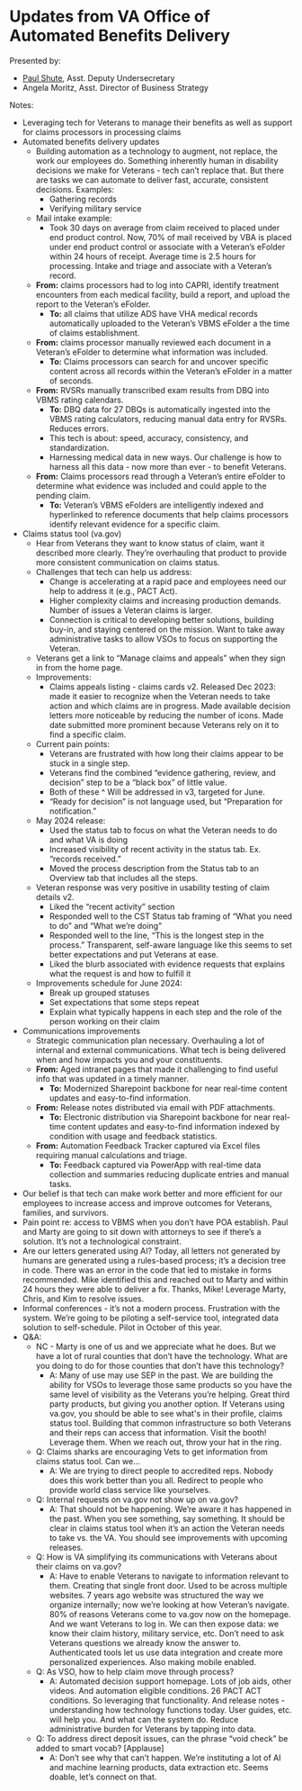 
# Updates from VA Office of Automated Benefits Delivery   

Presented by:
* [Paul Shute](https://department.va.gov/staff-biographies/paul-shute/), Asst. Deputy Undersecretary   
* Angela Moritz, Asst. Director of Business Strategy 

Notes: 
* Leveraging tech for Veterans to manage their benefits as well as support for claims processors in processing claims
* Automated benefits delivery updates
    * Building automation as a technology to augment, not replace, the work our employees do. Something inherently human in disability decisions we make for Veterans - tech can’t replace that. But there are tasks we can automate to deliver fast, accurate, consistent decisions. Examples: 
        * Gathering records
        * Verifying military service
    * Mail intake example:
        * Took 30 days on average from claim received to placed under end product control. Now, 70% of mail received by VBA is placed under end product control or associate with a Veteran’s eFolder within 24 hours of receipt. Average time is 2.5 hours for processing. Intake and triage and associate with a Veteran’s record.
    * **From:** claims processors had to log into CAPRI, identify treatment encounters from each medical facility, build a report, and upload the report to the Veteran’s eFolder. 
        * **To:** all claims that utilize ADS have VHA medical records automatically uploaded to the Veteran’s VBMS eFolder a the time of claims establishment. 
    * **From:** claims processor manually reviewed each document in a Veteran’s eFolder to determine what information was included. 
        * **To:** Claims processors can search for and uncover specific content across all records within the Veteran’s eFolder in a matter of seconds. 
    * **From:** RVSRs manually transcribed exam results from DBQ into VBMS rating calendars. 
        * **To:** DBQ data for 27 DBQs is automatically ingested into the VBMS rating calculators, reducing manual data entry for RVSRs. Reduces errors.
        * This tech is about: speed, accuracy, consistency, and standardization. 
        * Harnessing medical data in new ways. Our challenge is how to harness all this data - now more than ever - to benefit Veterans.
    * **From:** Claims processors read through a Veteran’s entire eFolder to determine what evidence was included and could apple to the pending claim. 
        * **To:** Veteran’s VBMS eFolders are intelligently indexed and hyperlinked to reference documents that help claims processors identify relevant evidence for a specific claim. 
* Claims status tool (va.gov)
    * Hear from Veterans they want to know status of claim, want it described more clearly. They’re overhauling that product to provide more consistent communication on claims status.
    * Challenges that tech can help us address:
        * Change is accelerating at a rapid pace and employees need our help to address it (e.g., PACT Act). 
        * Higher complexity claims and increasing production demands. Number of issues a Veteran claims is larger. 
        * Connection is critical to developing better solutions, building buy-in, and staying centered on the mission. Want to take away administrative tasks to allow VSOs to focus on supporting the Veteran. 
    * Veterans get a link to “Manage claims and appeals” when they sign in from the home page.
    * Improvements:
        * Claims appeals listing - claims cards v2. Released Dec 2023: made it easier to recognize when the Veteran needs to take action and which claims are in progress. Made available decision letters more noticeable by reducing the number of icons. Made date submitted more prominent because Veterans rely on it to find a specific claim. 
    * Current pain points:
        * Veterans are frustrated with how long their claims appear to be stuck in a single step.
        * Veterans find the combined “evidence gathering, review, and decision” step to be a “black box” of little value. 
        * Both of these ^ Will be addressed in v3, targeted for June.
        * “Ready for decision” is not language used, but “Preparation for notification.”
    * May 2024 release:
        * Used the status tab to focus on what the Veteran needs to do and what VA is doing
        * Increased visibility of recent activity in the status tab. Ex. “records received.” 
        * Moved the process description from the Status tab to an Overview tab that includes all the steps. 
    * Veteran response was very positive in usability testing of claim details v2.
        * Liked the “recent activity” section
        * Responded well to the CST Status tab framing of “What you need to do” and “What we’re doing”
        * Responded well to the line, “This is the longest step in the process.” Transparent, self-aware language like this seems to set better expectations and put Veterans at ease.
        * Liked the blurb associated with evidence requests that explains what the request is and how to fulfill it
    * Improvements schedule for June 2024:
        * Break up grouped statuses
        * Set expectations that some steps repeat
        * Explain what typically happens in each step and the role of the person working on their claim
* Communications improvements
    * Strategic communication plan necessary. Overhauling a lot of internal and external communications. What tech is being delivered when and how impacts you and your constituents. 
    * **From:** Aged intranet pages that made it challenging to find useful info that was updated in a timely manner. 
        * **To:** Modernized Sharepoint backbone for near real-time content updates and easy-to-find information. 
    * **From:** Release notes distributed via email with PDF attachments. 
        * **To:** Electronic distribution via Sharepoint backbone for near real-time content updates and easy-to-find information indexed by condition with usage and feedback statistics. 
    * **From:** Automation Feedback Tracker captured via Excel files requiring manual calculations and triage. 
        * **To:** Feedback captured via PowerApp with real-time data collection and summaries reducing duplicate entries and manual tasks. 
* Our belief is that tech can make work better and more efficient for our employees to increase access and improve outcomes for Veterans, families, and survivors. 
* Pain point re: access to VBMS when you don’t have POA establish. Paul and Marty are going to sit down with attorneys to see if there’s a solution. It’s not a technological constraint. 
* Are our letters generated using AI? Today, all letters not generated by humans are generated using a rules-based process; it’s a decision tree in code. There was an error in the code that led to mistake in forms recommended. Mike identified this and reached out to Marty and within 24 hours they were able to deliver a fix. Thanks, Mike! Leverage Marty, Chris, and Kim to resolve issues. 
* Informal conferences - it’s not a modern process. Frustration with the system. We’re going to be piloting a self-service tool, integrated data solution to self-schedule. Pilot in October of this year. 
* Q&A:
    * NC - Marty is one of us and we appreciate what he does. But we have a lot of rural counties that don’t have the technology. What are you doing to do for those counties that don’t have this technology? 
        * A: Many of use may use SEP in the past. We are building the ability for VSOs to leverage those same products so you have the same level of visibility as the Veterans you’re helping. Great third party products, but giving you another option. If Veterans using va.gov, you should be able to see what's in their profile, claims status tool. Building that common infrastructure so both Veterans and their reps can access that information. Visit the booth! Leverage them. When we reach out, throw your hat in the ring. 
    * Q: Claims sharks are encouraging Vets to get information from claims status tool. Can we…
        * A: We are trying to direct people to accredited reps. Nobody does this work better than you all. Redirect to people who provide world class service like yourselves.
    * Q: Internal requests on va.gov not show up on va.gov? 
        * A: That should not be happening. We’re aware it has happened in the past. When you see something, say something. It should be clear in claims status tool when it’s an action the Veteran needs to take vs. the VA. You should see improvements with upcoming releases.
    * Q: How is VA simplifying its communications with Veterans about their claims on va.gov?
        * A: Have to enable Veterans to navigate to information relevant to them. Creating that single front door. Used to be across multiple websites. 7 years ago website was structured the way we organize internally; now we’re looking at how Veteran’s navigate. 80% of reasons Veterans come to va.gov now on the homepage. And we want Veterans to log in. We can then expose data: we know their claim history, military service, etc. Don’t need to ask Veterans questions we already know the answer to. Authenticated tools let us use data integration and create more personalized experiences. Also making mobile enabled. 
    * Q: As VSO, how to help claim move through process?
        * A: Automated decision support homepage. Lots of job aids, other videos. And automation eligible conditions. 26 PACT ACT conditions. So leveraging that functionality. And release notes - understanding how technology functions today. User guides, etc. will help you. And what can the system do. Reduce administrative burden for Veterans by tapping into data. 
    * Q: To address direct deposit issues, can the phrase “void check” be added to smart vocab? [Applause]
        * A: Don’t see why that can’t happen. We’re instituting a lot of AI and machine learning products, data extraction etc. Seems doable, let’s connect on that. 
